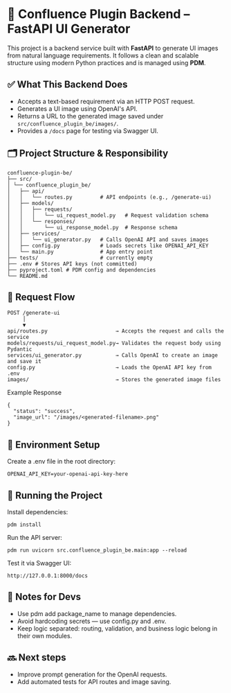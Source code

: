 # 🧠 Confluence Plugin Backend – FastAPI UI Generator

This project is a backend service built with **FastAPI** to generate UI images from natural language requirements. It follows a clean and scalable structure using modern Python practices and is managed using **PDM**.

## ✅ What This Backend Does

- Accepts a text-based requirement via an HTTP POST request.
- Generates a UI image using OpenAI's API.
- Returns a URL to the generated image saved under `src/confluence_plugin_be/images/`.
- Provides a `/docs` page for testing via Swagger UI.



## 🗂️ Project Structure & Responsibility
```
confluence-plugin-be/
├── src/
│ └── confluence_plugin_be/
│   ├── api/
│   │   └── routes.py         # API endpoints (e.g., /generate-ui)
│   ├── models/
│   │   ├── requests/
│   │   │   └── ui_request_model.py   # Request validation schema
│   │   └── responses/
│   │       └── ui_response_model.py  # Response schema
│   ├── services/
│   │   └── ui_generator.py   # Calls OpenAI API and saves images
│   ├── config.py             # Loads secrets like OPENAI_API_KEY
│   └── main.py               # App entry point
├── tests/                    # currently empty
├── .env # Stores API keys (not committed)
├── pyproject.toml # PDM config and dependencies
└── README.md
```


## 🔄 Request Flow

```text
POST /generate-ui
     │
     ▼
api/routes.py                      → Accepts the request and calls the service
models/requests/ui_request_model.py→ Validates the request body using Pydantic
services/ui_generator.py           → Calls OpenAI to create an image and save it
config.py                          → Loads the OpenAI API key from .env
images/                            → Stores the generated image files

```

Example Response
```text
{
  "status": "success",
  "image_url": "/images/<generated-filename>.png"
}
```


## 🔐 Environment Setup
Create a .env file in the root directory:
```text
OPENAI_API_KEY=your-openai-api-key-here
```

## 🚀 Running the Project
Install dependencies:
```
pdm install
```
Run the API server:
```
pdm run uvicorn src.confluence_plugin_be.main:app --reload
```
Test it via Swagger UI:
```
http://127.0.0.1:8000/docs
```

## 📌 Notes for Devs
- Use pdm add package_name to manage dependencies.
- Avoid hardcoding secrets — use config.py and .env.
- Keep logic separated: routing, validation, and business logic belong in their own modules.

## 🔜 Next steps
- Improve prompt generation for the OpenAI requests.
- Add automated tests for API routes and image saving.
